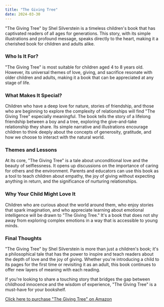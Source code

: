 ```yaml
---
title: "The Giving Tree"
date: 2024-03-30
---
```


"The Giving Tree" by Shel Silverstein is a timeless children's book that has captivated readers of all ages for generations. This story, with its simple illustrations and profound message, speaks directly to the heart, making it a cherished book for children and adults alike.

### Who Is It For?
"The Giving Tree" is most suitable for children aged 4 to 8 years old. However, its universal themes of love, giving, and sacrifice resonate with older children and adults, making it a book that can be appreciated at any stage of life.

### What Makes It Special?
Children who have a deep love for nature, stories of friendship, and those who are beginning to explore the complexity of relationships will find "The Giving Tree" especially meaningful. The book tells the story of a lifelong friendship between a boy and a tree, exploring the give-and-take relationship they share. Its simple narrative and illustrations encourage children to think deeply about the concepts of generosity, gratitude, and how we choose to interact with the natural world.

### Themes and Lessons
At its core, "The Giving Tree" is a tale about unconditional love and the beauty of selflessness. It opens up discussions on the importance of caring for others and the environment. Parents and educators can use this book as a tool to teach children about empathy, the joy of giving without expecting anything in return, and the significance of nurturing relationships.

### Why Your Child Might Love It
Children who are curious about the world around them, who enjoy stories that spark imagination, and who appreciate learning about emotional intelligence will be drawn to "The Giving Tree." It's a book that does not shy away from exploring complex emotions in a way that is accessible to young minds. 

### Final Thoughts
"The Giving Tree" by Shel Silverstein is more than just a children's book; it's a philosophical tale that has the power to inspire and teach readers about the depth of love and the joy of giving. Whether you're introducing a child to its pages for the first time or revisiting it as an adult, this book continues to offer new layers of meaning with each reading.

If you're looking to share a touching story that bridges the gap between childhood innocence and the wisdom of experience, "The Giving Tree" is a must-have for your bookshelf.

[Click here to purchase "The Giving Tree" on Amazon](https://amzn.to/3vJluKi)
